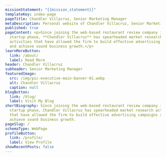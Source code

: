 ```yaml
---
missionStatement: "{{mission_statement}}"
templateKey: index-page
pageTitle: Chandler Villacruz, Senior Marketing Manager
metaDescription: Personal website of Chandler Villacruz, Senior Marketing Manager.
published: true
pageContent: <p>Since joining the web-based restaurant review company in its
  startup phase, **Chandler Villacruz** has spearheaded market research
  activities that have allowed the firm to build effective advertising campaigns
  and achieve sound business growth.</p>
learnMoreButton:
  link: /about/
  label: Read More
header: Chandler Villacruz
subheader: Senior Marketing Manager
featuredImage:
  src: /img/pic-executive-main-banner-01.webp
  alt: Chandler Villacruz
  caption: null
blogButton:
  link: /blog/
  label: Visit My Blog
shortBiography: Since joining the web-based restaurant review company in its
  startup phase, Chandler Villacruz has spearheaded market research activities
  that have allowed the firm to build effective advertising campaigns and
  achieve sound business growth.
pageSlug: /
schemaType: WebPage
profileButton:
  link: /profile/
  label: View Profile
showRecentPosts: false
---
```

